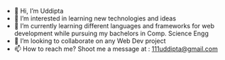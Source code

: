 - 👋 Hi, I’m Uddipta
- 👀 I’m interested in learning new technologies and ideas
- 🌱 I’m currently learning different languages and frameworks for web development while pursuing my bachelors in Comp. Science Engg
- 💞️ I’m looking to collaborate on any Web Dev project
- 📫 How to reach me? Shoot me a message at : 111uddipta@gmail.com

<!---
uddipta-pro/uddipta-pro is a ✨ special ✨ repository because its `README.md` (this file) appears on your GitHub profile.
You can click the Preview link to take a look at your changes.
--->
